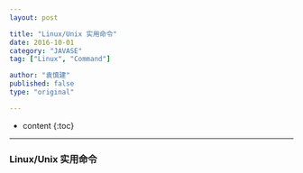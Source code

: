 ```yaml
---
layout: post

title: "Linux/Unix 实用命令"
date: 2016-10-01
category: "JAVASE"
tag: ["Linux", "Command"]

author: "袁慎建"
published: false
type: "original"

---
```


* content
{:toc}

---

### Linux/Unix 实用命令

